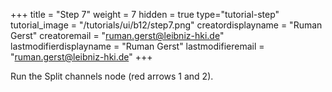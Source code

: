 +++
title = "Step 7"
weight = 7
hidden = true
type="tutorial-step"
tutorial_image = "/tutorials/ui/b12/step7.png"
creatordisplayname = "Ruman Gerst"
creatoremail = "ruman.gerst@leibniz-hki.de"
lastmodifierdisplayname = "Ruman Gerst"
lastmodifieremail = "ruman.gerst@leibniz-hki.de"
+++

Run the Split channels node (red arrows 1 and 2). 